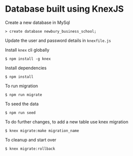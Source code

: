 # Database built using KnexJS

Create a new database in MySql

```
> create database newbury_business_school;
```

Update the user and password details in `knexfile.js`

Install `knex` cli globally

```
$ npm install -g knex
```

Install dependencies

```
$ npm install
```

To run migration

```
$ npm run migrate
```

To seed the data

```
$ npm run seed
```

To do further changes, to add a new table use knex migration

```
$ knex migrate:make migration_name
```

To cleanup and start over

```
$ knex migrate:rollback
```
